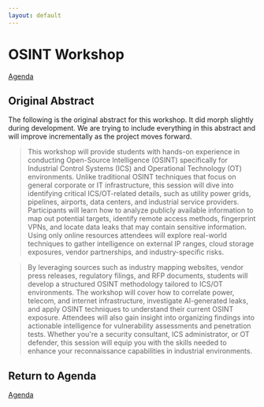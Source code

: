 ```yaml
---
layout: default
---
```


# OSINT Workshop
[Agenda](./index.md)

## Original Abstract

The following is the original abstract for this workshop. It did morph slightly during development. We are trying to include everything in this abstract and will improve incrementally as the project moves forward. 

> This workshop will provide students with hands-on experience in conducting Open-Source Intelligence (OSINT) specifically for Industrial Control Systems (ICS) and Operational Technology (OT) environments. Unlike traditional OSINT techniques that focus on general corporate or IT infrastructure, this session will dive into identifying critical ICS/OT-related details, such as utility power grids, pipelines, airports, data centers, and industrial service providers. Participants will learn how to analyze publicly available information to map out potential targets, identify remote access methods, fingerprint VPNs, and locate data leaks that may contain sensitive information. Using only online resources attendees will explore real-world techniques to gather intelligence on external IP ranges, cloud storage exposures, vendor partnerships, and industry-specific risks.

> By leveraging sources such as industry mapping websites, vendor press releases, regulatory filings, and RFP documents, students will develop a structured OSINT methodology tailored to ICS/OT environments. The workshop will cover how to correlate power, telecom, and internet infrastructure, investigate AI-generated leaks, and apply OSINT techniques to understand their current OSINT exposure. Attendees will also gain insight into organizing findings into actionable intelligence for vulnerability assessments and penetration tests. Whether you're a security consultant, ICS administrator, or OT defender, this session will equip you with the skills needed to enhance your reconnaissance capabilities in industrial environments.

## Return to Agenda
[Agenda](./index.md)